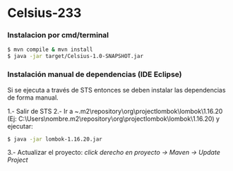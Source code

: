 # Celsius-233

### Instalacion por cmd/terminal
```sh
$ mvn compile & mvn install
$ java -jar target/Celsius-1.0-SNAPSHOT.jar
```

### Instalación manual de dependencias (IDE Eclipse)
Si se ejecuta a través de STS entonces se deben instalar las dependencias de forma manual.

1.- Salir de STS
2.-  Ir a ~\.m2\repository\org\projectlombok\lombok\1.16.20 (Ej: C:\Users\nombre\.m2\repository\org\projectlombok\lombok\1.16.20) y ejecutar:

```sh
$ java -jar lombok-1.16.20.jar
```

3.- Actualizar el proyecto: _click derecho en proyecto &rarr; Maven &rarr; Update Project_